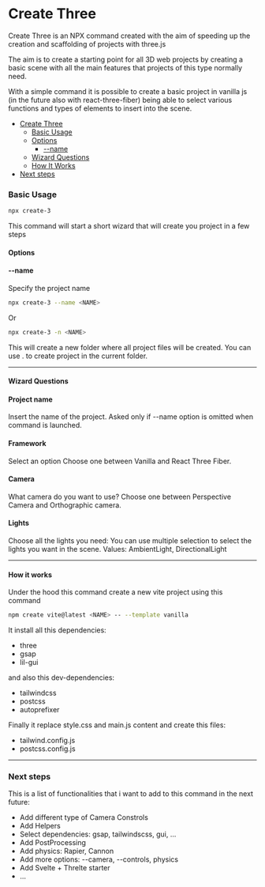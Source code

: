 # Create Three

Create Three is an NPX command created with the aim of speeding up the creation and scaffolding of projects with three.js

The aim is to create a starting point for all 3D web projects by creating a basic scene with all the main features that projects of this type normally need.

With a simple command it is possible to create a basic project in vanilla js (in the future also with react-three-fiber) being able to select various functions and types of elements to insert into the scene.

- [Create Three](#create-three)
  - [Basic Usage](#basic-usage)
  - [Options](#options)
    - [--name](#--name)
  - [Wizard Questions](#wizard-questions)
  - [How It Works](#how-it-works)
- [Next steps](#next-steps)

### Basic Usage

```bash
npx create-3
```

This command will start a short wizard that will create you project in a few steps

#### Options

#### --name

Specify the project name

```bash
npx create-3 --name <NAME>
```

Or

```bash
npx create-3 -n <NAME>
```

This will create a new folder where all project files will be created. You can use . to create project in the current folder.

---

#### Wizard Questions

#### Project name

Insert the name of the project. Asked only if --name option is omitted when command is launched.

#### Framework

Select an option
Choose one between Vanilla and React Three Fiber.

#### Camera

What camera do you want to use?
Choose one between Perspective Camera and Orthographic camera.

#### Lights

Choose all the lights you need:
You can use multiple selection to select the lights you want in the scene.
Values: AmbientLight, DirectionalLight

---

#### How it works

Under the hood this command create a new vite project using this command

```bash
npm create vite@latest <NAME> -- --template vanilla
```

It install all this dependencies:

- three
- gsap
- lil-gui

and also this dev-dependencies:

- tailwindcss
- postcss
- autoprefixer

Finally it replace style.css and main.js content and create this files:

- tailwind.config.js
- postcss.config.js

---

### Next steps

This is a list of functionalities that i want to add to this command in the next future:

- Add different type of Camera Constrols
- Add Helpers
- Select dependencies: gsap, tailwindscss, gui, ...
- Add PostProcessing
- Add physics: Rapier, Cannon
- Add more options: --camera, --controls, physics
- Add Svelte + Threlte starter
- ...
